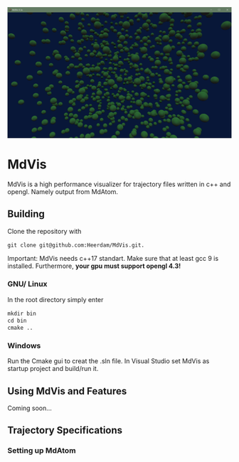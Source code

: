 ![pic](https://github.com/Heerdam/MdVis/blob/master/preview.jpg)

# MdVis

MdVis is a high performance visualizer for trajectory files written in c++ and opengl. Namely output from MdAtom.

## Building
Clone the repository with 
````
git clone git@github.com:Heerdam/MdVis.git.
````
Important:
MdVis needs c++17 standart. Make sure that at least gcc 9 is installed. Furthermore, **your gpu must support opengl 4.3!**

### GNU/ Linux
In the root directory simply enter
````
mkdir bin
cd bin
cmake ..
````
### Windows
Run the Cmake gui to creat the .sln file. In Visual Studio set MdVis as startup project and build/run it.

## Using MdVis and Features
Coming soon...

## Trajectory Specifications

### Setting up MdAtom
